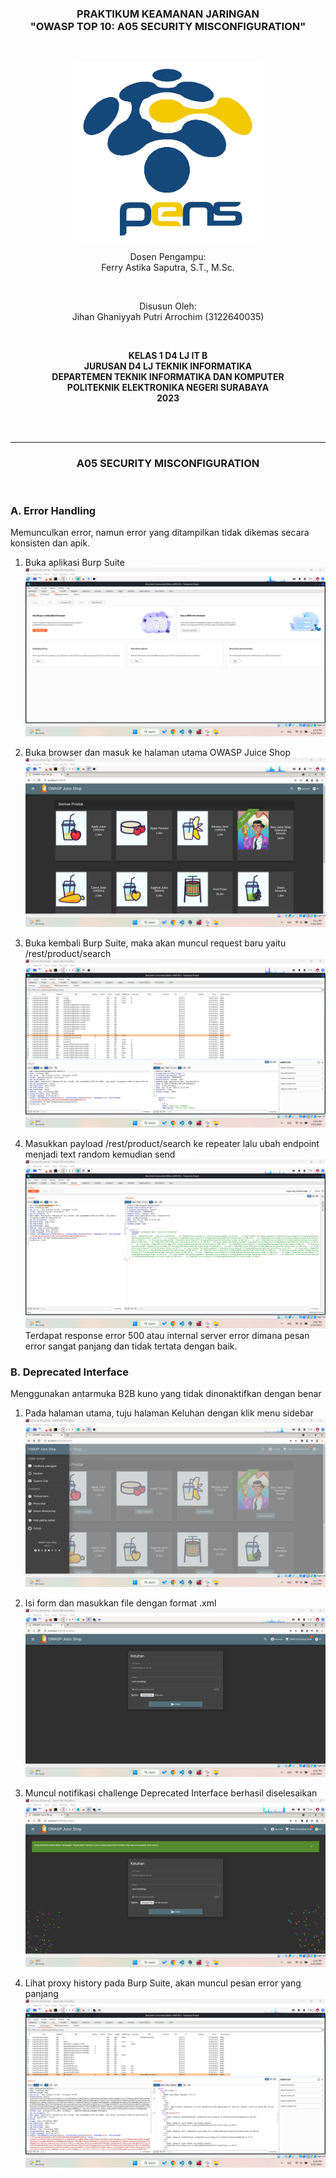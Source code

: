 <div class="cover" align="center">

<h3>
    <b>PRAKTIKUM KEAMANAN JARINGAN</b><br>
    "OWASP TOP 10: A05 SECURITY MISCONFIGURATION"
</h3><br>

<img src="Images/Logo_PENS.png" width="300"><br>

<p>Dosen Pengampu:<br>
Ferry Astika Saputra, S.T., M.Sc.</p> <br>

<p>Disusun Oleh:<br>
Jihan Ghaniyyah Putri Arrochim (3122640035)</p><br>

<p>
    <b>
        KELAS 1 D4 LJ IT B <br>
        JURUSAN D4 LJ TEKNIK INFORMATIKA <br>
        DEPARTEMEN TEKNIK INFORMATIKA DAN KOMPUTER <br> 
        POLITEKNIK ELEKTRONIKA NEGERI SURABAYA <br>
        2023
    </b>
</p>

</div> <br><br>

<div class="isiLaporan">

<hr>

<h3 align="center"> A05 SECURITY MISCONFIGURATION </h3> <br>

### A. Error Handling

Memunculkan error, namun error yang ditampilkan tidak dikemas secara konsisten dan apik.

1. Buka aplikasi Burp Suite
   <img src="Images/Task 6 - A03 Injection/14.png">

2. Buka browser dan masuk ke halaman utama OWASP Juice Shop
   <img src="Images/Task 6 - A03 Injection/15.png">

3. Buka kembali Burp Suite, maka akan muncul request baru yaitu /rest/product/search
   <img src="Images/Task 6 - A03 Injection/16.png">

4. Masukkan payload /rest/product/search ke repeater lalu ubah endpoint menjadi text random kemudian send
   <img src="Images/Task 6 - A03 Injection/17.png">
   Terdapat response error 500 atau internal server error dimana pesan error sangat panjang dan tidak tertata dengan baik.

### B. Deprecated Interface

Menggunakan antarmuka B2B kuno yang tidak dinonaktifkan dengan benar

1. Pada halaman utama, tuju halaman Keluhan dengan klik menu sidebar
   <img src="Images/Task 6 - A03 Injection/18.png">

2. Isi form dan masukkan file dengan format .xml
   <img src="Images/Task 6 - A03 Injection/19.png">

3. Muncul notifikasi challenge Deprecated Interface berhasil diselesaikan
   <img src="Images/Task 6 - A03 Injection/20.png">

4. Lihat proxy history pada Burp Suite, akan muncul pesan error yang panjang
   <img src="Images/Task 6 - A03 Injection/21.png">

</div>
